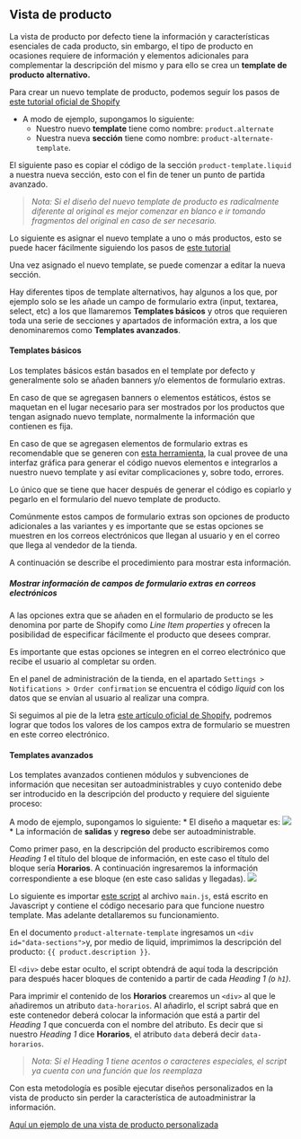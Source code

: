 ## Vista de producto
La vista de producto por defecto tiene la información y características esenciales de cada producto, sin embargo, el tipo de producto en ocasiones requiere de información y elementos adicionales para complementar la descripción del mismo y para ello se crea un **template de producto alternativo.**

Para crear un nuevo template de producto, podemos seguir los pasos de [este tutorial oficial de Shopify](https://help.shopify.com/en/themes/customization/store/create-alternate-templates)

* A modo de ejemplo, supongamos lo siguiente:	
	* Nuestro nuevo **template** tiene como nombre: `product.alternate`
	* Nuestra nueva **sección** tiene como nombre: `product-alternate-template`.

El siguiente paso es copiar el código de la sección `product-template.liquid` a nuestra nueva sección, esto con el fin de tener un punto de partida avanzado.

> *Nota: Si el diseño del nuevo template de producto es radicalmente diferente al original es mejor comenzar en blanco e ir tomando fragmentos del original en caso de ser necesario.*  

Lo siguiente es asignar el nuevo template a uno o más productos, esto se puede hacer fácilmente siguiendo los pasos de [este tutorial](https://help.shopify.com/en/themes/customization/store/create-alternate-templates#assign-your-template-in-the-admin-sectioned-themes-specific)

Una vez asignado el nuevo template, se puede comenzar a editar la nueva sección.

Hay diferentes tipos de template alternativos, hay algunos a los que, por ejemplo solo se les añade un campo de formulario extra (input, textarea, select, etc) a los que llamaremos **Templates básicos** y otros que requieren toda una serie de secciones y apartados de información extra, a los que denominaremos como **Templates avanzados**.

#### Templates básicos

Los templates básicos están basados en el template por defecto y generalmente solo se añaden banners y/o elementos de formulario extras.

En caso de que se agregasen banners o elementos estáticos, éstos se maquetan en el lugar necesario para ser mostrados por los productos que tengan asignado nuevo template, normalmente la información que contienen es fija.

En caso de que se agregasen elementos de formulario extras es recomendable que se generen con [esta herramienta](https://ui-elements-generator.myshopify.com/pages/line-item-property), la cual provee de una interfaz gráfica para generar el código nuevos elementos e integrarlos a nuestro nuevo template y así evitar complicaciones y, sobre todo, errores. 

Lo único que se tiene que hacer después de generar el código es copiarlo y pegarlo en el formulario del nuevo template de producto.

Comúnmente estos campos de formulario extras son opciones de producto adicionales a las variantes y es importante que se estas opciones se muestren en los correos electrónicos que llegan al usuario y en el correo que llega al vendedor de la tienda.

A continuación se describe el procedimiento para mostrar esta información.

##### Mostrar información de campos de formulario extras en correos electrónicos

A las opciones extra que se añaden en el formulario de producto se les denomina por parte de Shopify como *Line Item properties* y ofrecen la posibilidad de especificar fácilmente el producto que desees comprar.

Es importante que estas opciones se integren en el correo electrónico que recibe el usuario al completar su orden.

En el panel de administración de la tienda, en el apartado `Settings > Notifications > Order confirmation` se encuentra el código *liquid* con los datos que se envían al usuario al realizar una compra.

Si seguimos al pie de la letra [este artículo oficial de Shopify](https://help.shopify.com/en/themes/customization/products/features/get-customization-information-for-products#show-customizations-in-email-templates-sectioned-themes-specific), podremos lograr que todos los valores de los campos extra de formulario se muestren en este correo electrónico.

#### Templates avanzados
Los templates avanzados contienen módulos y subvenciones de información que necesitan ser autoadministrables y cuyo contenido debe ser introducido en la descripción del producto y requiere del siguiente proceso:

A modo de ejemplo, supongamos lo siguiente:
	* El diseño a maquetar es: 
![](Tesis%20Shopify/Captura%20de%20pantalla%202018-11-22%20a%20la(s)%2013.56.53.png)
	* La información de **salidas** y **regreso** debe ser autoadministrable.
	
Como primer paso, en la descripción del producto escribiremos como *Heading 1* el título del bloque de información, en este caso el título del bloque sería **Horarios**. A continuación ingresaremos la información correspondiente a ese bloque (en este caso salidas y llegadas).
![](Tesis%20Shopify/Captura%20de%20pantalla%202018-11-22%20a%20la(s)%2014.28.23.png)


Lo siguiente es importar [este script](https://gist.github.com/UbaldoRosas/9ec2519525753e366307cbf24cd68594) al archivo `main.js`, está escrito en Javascript y contiene el código necesario para que funcione nuestro template. Mas adelante detallaremos su funcionamiento.

En el documento `product-alternate-template` ingresamos un `<div id="data-sections">`y, por medio de liquid, imprimimos la descripción del producto: `{{ product.description }}`. 

El `<div>` debe estar oculto, el script obtendrá de aquí toda la descripción para después hacer bloques de contenido a partir de cada *Heading 1 (o `h1`)*.

Para imprimir el contenido de los **Horarios** crearemos un `<div>` al que le añadiremos un atributo `data-horarios`. Al añadirlo, el script sabrá que en este contenedor deberá colocar la información que está a partir del *Heading 1* que concuerda con el nombre del atributo. 
Es decir que si nuestro *Heading 1* dice **Horarios**, el atributo `data` deberá decir `data-horarios`.

> *Nota: Si el Heading 1 tiene acentos o caracteres especiales, el script ya cuenta con una función que los reemplaza*  

Con esta metodología es posible ejecutar diseños personalizados en la vista de producto sin perder la característica de autoadministrar la información.

[Aquí un ejemplo de una vista de producto personalizada](https://vagandopormexico.myshopify.com/products/sierra-gorda)
